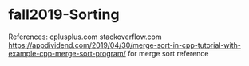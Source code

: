 # fall2019-Sorting
References:
cplusplus.com
stackoverflow.com
https://appdividend.com/2019/04/30/merge-sort-in-cpp-tutorial-with-example-cpp-merge-sort-program/ for merge sort reference
